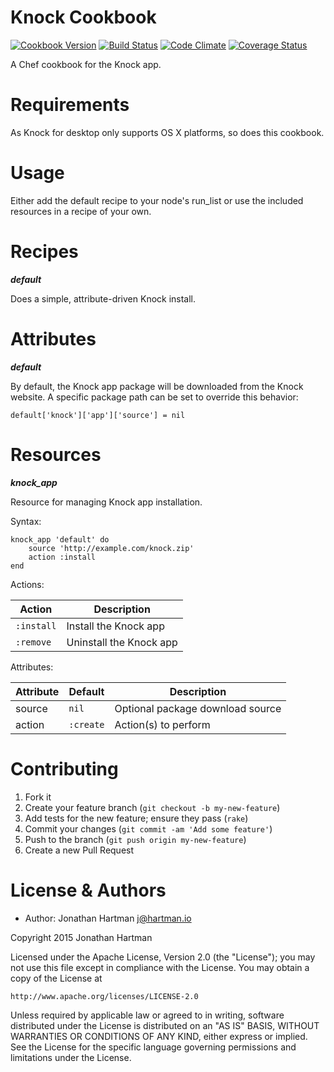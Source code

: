 Knock Cookbook
==============
[![Cookbook Version](https://img.shields.io/cookbook/v/knock.svg)][cookbook]
[![Build Status](https://img.shields.io/travis/RoboticCheese/knock-chef.svg)][travis]
[![Code Climate](https://img.shields.io/codeclimate/github/RoboticCheese/knock-chef.svg)][codeclimate]
[![Coverage Status](https://img.shields.io/coveralls/RoboticCheese/knock-chef.svg)][coveralls]

[cookbook]: https://supermarket.chef.io/cookbooks/knock
[travis]: https://travis-ci.org/RoboticCheese/knock-chef
[codeclimate]: https://codeclimate.com/github/RoboticCheese/knock-chef
[coveralls]: https://coveralls.io/r/RoboticCheese/knock-chef

A Chef cookbook for the Knock app.

Requirements
============

As Knock for desktop only supports OS X platforms, so does this cookbook.

Usage
=====

Either add the default recipe to your node's run_list or use the included
resources in a recipe of your own.

Recipes
=======

***default***

Does a simple, attribute-driven Knock install.

Attributes
==========

***default***

By default, the Knock app package will be downloaded from the Knock website. A
specific package path can be set to override this behavior:

    default['knock']['app']['source'] = nil

Resources
=========

***knock_app***

Resource for managing Knock app installation.

Syntax:

    knock_app 'default' do
        source 'http://example.com/knock.zip'
        action :install
    end

Actions:

| Action     | Description             |
|------------|-------------------------|
| `:install` | Install the Knock app   |
| `:remove`  | Uninstall the Knock app |

Attributes:

| Attribute | Default   | Description                      |
|-----------|-----------|----------------------------------|
| source    | `nil`     | Optional package download source |
| action    | `:create` | Action(s) to perform             |

Contributing
============

1. Fork it
2. Create your feature branch (`git checkout -b my-new-feature`)
3. Add tests for the new feature; ensure they pass (`rake`)
4. Commit your changes (`git commit -am 'Add some feature'`)
5. Push to the branch (`git push origin my-new-feature`)
6. Create a new Pull Request

License & Authors
=================
- Author: Jonathan Hartman <j@hartman.io>

Copyright 2015 Jonathan Hartman

Licensed under the Apache License, Version 2.0 (the "License");
you may not use this file except in compliance with the License.
You may obtain a copy of the License at

    http://www.apache.org/licenses/LICENSE-2.0

Unless required by applicable law or agreed to in writing, software
distributed under the License is distributed on an "AS IS" BASIS,
WITHOUT WARRANTIES OR CONDITIONS OF ANY KIND, either express or implied.
See the License for the specific language governing permissions and
limitations under the License.
